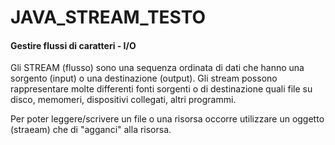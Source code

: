 # JAVA_STREAM_TESTO
<h4>Gestire flussi di caratteri - I/O</h4>

Gli STREAM (flusso) sono una sequenza ordinata di dati che hanno una sorgento (input) o una destinazione (output). Gli stream possono rappresentare molte differenti fonti sorgenti o di destinazione quali file su disco, memomeri, dispositivi collegati, altri programmi.

Per poter leggere/scrivere un file o una risorsa occorre utilizzare un oggetto (straeam) che di "agganci" alla risorsa.  


